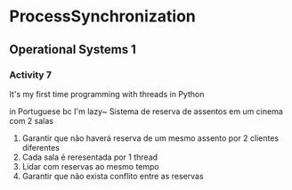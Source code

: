 # ProcessSynchronization

## Operational Systems 1

### Activity 7

It's my first time programming with threads in Python

in Portuguese bc I'm lazy~
Sistema de reserva de assentos em um cinema com 2 salas

1. Garantir que não haverá reserva de um mesmo assento por 2 clientes diferentes
2. Cada sala é reresentada por 1 thread
3. Lidar com reservas ao mesmo tempo
4. Garantir que não exista conflito entre as reservas

